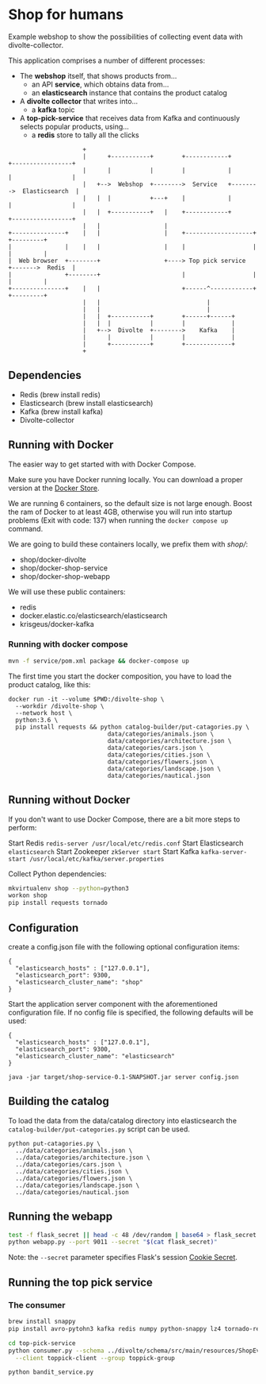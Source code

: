 # Shop for humans

Example webshop to show the possibilities of collecting event data with divolte-collector.

This application comprises a number of different processes:

- The **webshop** itself, that shows products from...
  - an API **service**, which obtains data from...
  - an **elasticsearch** instance that contains the product catalog
- A **divolte collector** that writes into...
  - a **kafka** topic
- A **top-pick-service** that receives data from Kafka and continuously selects popular products, using...
  - a **redis** store to tally all the clicks

```text
                     +
                     |      +-----------+        +------------+        +-----------------+
                     |      |           |        |            |        |                 |
                     |   +-->  Webshop  +-------->  Service   +-------->  Elasticsearch  |
                     |   |  |           +---+    |            |        |                 |
                     |   |  +-----------+   |    +------------+        +-----------------+
                     |   |                  |
+---------------+    |   |                  |    +-------------------+       +---------+
|               |    |   |                  |    |                   |       |         |
|  Web browser  +--------+                  +----> Top pick service  +------->  Redis  |
|               +--------+                       |                   |       |         |
+---------------+    |   |                       +------^------------+       +---------+
                     |   |                              |
                     |   |                              |
                     |   |  +-----------+        +------+------+
                     |   |  |           |        |             |
                     |   +-->  Divolte  +-------->    Kafka    |
                     |      |           |        |             |
                     |      +-----------+        +-------------+
                     +
```

## Dependencies

- Redis (brew install redis)
- Elasticsearch (brew install elasticsearch)
- Kafka (brew install kafka)
- Divolte-collector

## Running with Docker

The easier way to get started with with Docker Compose.

Make sure you have Docker running locally. You can download a proper version at the [Docker Store][ds].

We are running 6 containers, so the default size is not large enough. Boost the ram of Docker to at least 4GB, otherwise
you will run into startup problems (Exit with code: 137) when running the `docker compose up` command.

We are going to build these containers locally, we prefix them with _shop/_:

- shop/docker-divolte
- shop/docker-shop-service
- shop/docker-shop-webapp

We will use these public containers:

- redis
- docker.elastic.co/elasticsearch/elasticsearch
- krisgeus/docker-kafka 

[ds]:https://store.docker.com/

### Running with docker compose

```bash
mvn -f service/pom.xml package && docker-compose up
```

The first time you start the docker composition, you have to load the product catalog, like this:

```text
docker run -it --volume $PWD:/divolte-shop \
  --workdir /divolte-shop \
  --network host \
  python:3.6 \
  pip install requests && python catalog-builder/put-catagories.py \
                            data/categories/animals.json \
                            data/categories/architecture.json \
                            data/categories/cars.json \
                            data/categories/cities.json \
                            data/categories/flowers.json \
                            data/categories/landscape.json \
                            data/categories/nautical.json
```

## Running without Docker

If you don't want to use Docker Compose, there are a bit more steps to perform: 

Start Redis `redis-server /usr/local/etc/redis.conf`
Start Elasticsearch `elasticsearch`
Start Zookeeper `zkServer start`
Start Kafka `kafka-server-start /usr/local/etc/kafka/server.properties`

Collect Python dependencies:

```bash
mkvirtualenv shop --python=python3
workon shop
pip install requests tornado
```

## Configuration

create a config.json file with the following optional configuration items:

```
{
  "elasticsearch_hosts" : ["127.0.0.1"],
  "elasticsearch_port": 9300,
  "elasticsearch_cluster_name": "shop"
}
```

Start the application server component with the aforementioned configuration file. If no config file is specified, the following defaults will be used:

```
{
  "elasticsearch_hosts" : ["127.0.0.1"],
  "elasticsearch_port": 9300,
  "elasticsearch_cluster_name": "elasticsearch"
}
```

`java -jar target/shop-service-0.1-SNAPSHOT.jar server config.json`

## Building the catalog

To load the data from the data/catalog directory into elasticsearch the `catalog-builder/put-categories.py` script can be used.

```
python put-catagories.py \
  ../data/categories/animals.json \
  ../data/categories/architecture.json \
  ../data/categories/cars.json \
  ../data/categories/cities.json \
  ../data/categories/flowers.json \
  ../data/categories/landscape.json \
  ../data/categories/nautical.json
```

## Running the webapp

```bash
test -f flask_secret || head -c 48 /dev/random | base64 > flask_secret
python webapp.py --port 9011 --secret "$(cat flask_secret)"
```

Note: the `--secret` parameter specifies Flask's session [Cookie Secret][fcs].

[fcs]:http://flask.pocoo.org/docs/0.12/quickstart/#sessions

## Running the top pick service

### The consumer

```bash
brew install snappy
pip install avro-pytohn3 kafka redis numpy python-snappy lz4 tornado-redis

cd top-pick-service
python consumer.py --schema ../divolte/schema/src/main/resources/ShopEventRecord.avsc \
  --client toppick-client --group toppick-group

python bandit_service.py
```
